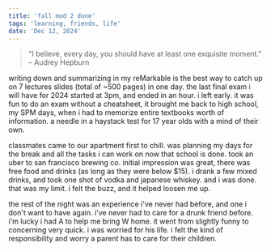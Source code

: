 ```yaml
---
title: 'fall mod 2 done'
tags: 'learning, friends, life'
date: 'Dec 12, 2024'
---
```


> "I believe, every day, you should have at least one exquisite moment."
> – Audrey Hepburn

writing down and summarizing in my reMarkable is the best way to catch up on 7 lectures slides (total of ~500 pages) in one day. the last final exam i will have for 2024 started at 3pm, and ended in an hour. i left early. it was fun to do an exam without a cheatsheet, it brought me back to high school, my SPM days, when i had to memorize entire textbooks worth of information. a needle in a haystack test for 17 year olds with a mind of their own.

classmates came to our apartment first to chill. was planning my days for the break and all the tasks i can work on now that school is done. took an uber to san francisco brewing co. initial impression was great, there was free food and drinks (as long as they were below $15). i drank a few mixed drinks, and took one shot of vodka and japanese whiskey. and i was done. that was my limit. i felt the buzz, and it helped loosen me up.

the rest of the night was an experience i've never had before, and one i don't want to have again. i've never had to care for a drunk friend before. i'm lucky i had A to help me bring W home. it went from slightly funny to concerning very quick. i was worried for his life. i felt the kind of responsibility and worry a parent has to care for their children.

